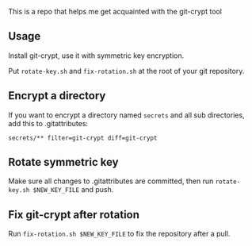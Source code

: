 This is a repo that helps me get acquainted with the git-crypt tool

Usage
---

Install git-crypt, use it with symmetric key encryption.

Put `rotate-key.sh` and `fix-rotation.sh` at the root of your git repository.

Encrypt a directory
---

If you want to encrypt a directory named `secrets` and all sub directories, add this to .gitattributes:

	secrets/** filter=git-crypt diff=git-crypt

Rotate symmetric key
---

Make sure all changes to .gitattributes are committed, then run `rotate-key.sh $NEW_KEY_FILE` and push.

Fix git-crypt after rotation
---

Run `fix-rotation.sh $NEW_KEY_FILE` to fix the repository after a pull.
